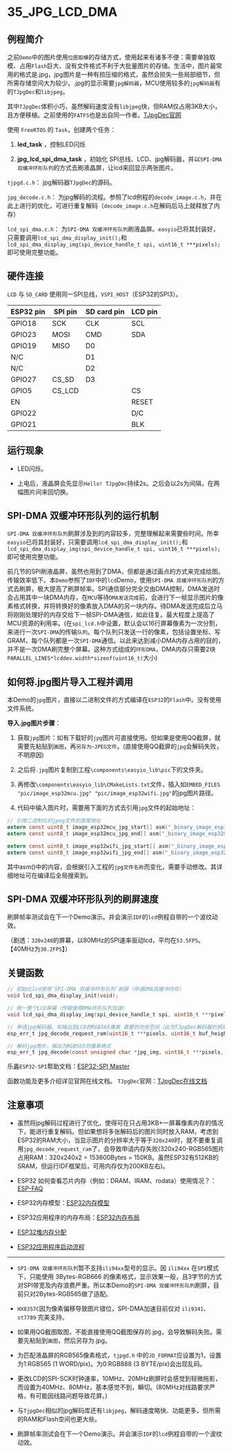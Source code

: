 # 35_JPG_LCD_DMA

## 例程简介

之前`Demo`中的图片使用`位图取模`的存储方式，使用起来有诸多不便：需要单独取模、占用`Flash`巨大、没有文件格式不利于大批量图片的存储。生活中，图片最常用的格式是.jpg，jpg图片是一种有损压缩的格式，虽然会损失一些局部细节，但所需存储空间大为较少。.jpg的显示需要`jpg解码器`，MCU使用较多的`jpg解码器`有的`TJpgDec`和`libjpeg`。

其中`TJpgDec`体积小巧，虽然解码速度没有`libjpeg`快，但RAM仅占用3KB大小，且方便移植。之前使用的`FATFS`也是出自同一作者。[TJpgDec官网](http://www.elm-chan.org/fsw/tjpgd/00index.html)

使用 `FreeRTOS` 的 `Task`，创建两个任务：

1. **led_task** ，控制LED闪烁

2. **jpg_lcd_spi_dma_task** ，初始化 SPI总线、LCD、jpg解码器，并以`SPI-DMA 双缓冲环形队列`的方式去刷液晶屏，让lcd来回显示两张图片。


`tjpgd.c.h`： jpg解码器`TJpgDec`的源码。

`jpg_decode.c.h`： 为jpg解码的流程。参照了lcd例程的`decode_image.c.h`，并在此上进行的优化，可进行重复解码（`decode_image.c.h`在解码后马上就释放了内存）

`lcd_spi_dma.c.h`： 为`SPI-DMA 双缓冲环形队列`刷液晶屏。`easyio`已将其封装好，只需要调用`lcd_spi_dma_display_init();`和`lcd_spi_dma_display_img(spi_device_handle_t spi, uint16_t ***pixels);`即可使用完整功能。


## 硬件连接

`LCD` 与 `SD_CARD` 使用同一SPI总线，`VSPI_HOST`（ESP32的SPI3）。

ESP32 pin     | SPI pin | SD card pin | LCD pin |
--------------|---------|-------------|---------|
GPIO18        | SCK     | CLK         | SCL     |
GPIO23        | MOSI    | CMD         | SDA     |
GPIO19        | MISO    | D0          |         |
N/C           |         | D1          |         |
N/C           |         | D2          |         |
GPIO27        | CS_SD   | D3          |         |
GPIO5         | CS_LCD  |             | CS      |
EN            |         |             | RESET   |
GPIO22        |         |             | D/C     |
GPIO21        |         |             | BLK     |


## 运行现象

* LED闪烁。

* 上电后，液晶屏会先显示`Hello! TJpgDec`持续2s。之后会以2s为间隔，在两幅图片间来回切换。


## SPI-DMA 双缓冲环形队列的运行机制

`SPI-DMA 双缓冲环形队列`刷屏涉及到的内容较多，完整理解起来需要些时间。所幸`easyio`已将其封装好，只需要调用`lcd_spi_dma_display_init();`和`lcd_spi_dma_display_img(spi_device_handle_t spi, uint16_t ***pixels);`即可使用完整功能。

前几节的SPI刷液晶屏，虽然也用到了DMA，但都是通过画点的方式来完成绘图。传输效率低下。本`Demo`参照了`IDF`中的`lcd`Demo，使用`SPI-DMA 双缓冲环形队列`的方式去刷屏，极大提高了刷屏帧率。SPI通信部分完全交由DMA控制，DMA发送时会占用其中一块DMA内存，在`MCU`等待`DMA发送完成`前，会进行下一帧显示图片的像素格式转换，并将转换好的像素放入DMA的另一块内存。待DMA发送完成后立马将刚刚处理好的内存交给下一帧SPI-DMA通信，如此往复。最大程度上提高了MCU资源的利用率。(在`spi_lcd.h`中设置，默认会以16行屏幕像素为一次分割，来进行一次`SPI-DMA`的传输`队列`。每个队列只发送一行的像素，包括设置坐标、写GRAM，每个队列都是一次`SPI-DMA`通信。以此来达到减小DMA内存占用的目的，并不是一次DMA刷完整个屏幕。这种方式组成的`环形DMA`，DMA内存只需要2块`PARALLEL_LINES*lcddev.width*sizeof(uint16_t)`大小)


## 如何将.jpg图片导入工程并调用

本Demo的`jpg`图片，直接以二进制文件的方式编译在`ESP32`的`Flash`中。没有使用文件系统。

**导入.jpg图片步骤**：

1. 获取`jpg`图片：如有下载好的`jpg`图片可直接使用。但如果是使用QQ截屏，就需要先粘贴到`画图`，再`另存为`-`JPEG文件`。(直接使用QQ截屏的`jpg`会解码失败，不明原因)

2. 之后将`.jpg`图片复制到工程`\components\easyio_lib\pic`下的文件夹。

3. 再修改`\components\easyio_lib\CMakeLists.txt`文件，插入如`EMBED_FILES "pic/image_esp32mcu.jpg" "pic/image_esp32wifi.jpg"`的jpg图片路径。

4. 代码中输入图片时，需要用下面的方式去引用`jpg`文件的起始地址：

```c
// 引用二进制化的jpeg文件的首尾地址
extern const uint8_t image_esp32mcu_jpg_start[] asm("_binary_image_esp32mcu_jpg_start");
extern const uint8_t image_esp32mcu_jpg_end[] asm("_binary_image_esp32mcu_jpg_end");

extern const uint8_t image_esp32wifi_jpg_start[] asm("_binary_image_esp32wifi_jpg_start");
extern const uint8_t image_esp32wifi_jpg_end[] asm("_binary_image_esp32wifi_jpg_end");
```

其中asm()中的内容，会根据引入工程的`jpg文件名称`而变化，需要手动修改。其详细地址可在编译后全局搜索到。


## SPI-DMA 双缓冲环形队列的刷屏速度

刷屏帧率测试会在下一个Demo演示。并会演示`IDF`的`lcd`例程自带的一个波纹动效。

（剧透：`320x240`的屏幕，以80MHz的SPI速率驱动lcd，平均在`53.5FPS`。【40MHz为`30.2FPS`】）


## 关键函数

```c
// 初始化lcd使用`SPI-DMA 双缓冲环形队列`刷屏（申请DMA双缓冲内存）
void lcd_spi_dma_display_init(void);

// 刷一整个LCD屏幕（传输使用DMA环形队列加速）
void lcd_spi_dma_display_img(spi_device_handle_t spi, uint16_t ***pixels);

// 申请jpg解码器、和输出到LCD的RGB565像素 需要的内存空间（此为TJpgDec解码器的预处理，仅需调用一次。重复调用可能会因为申请的空间超出ESP32可用范围，导致错误。）
esp_err_t jpg_decode_request_ram(uint16_t ***pixels, uint16_t buf_height, uint16_t buf_width);

// 解码jpg图片，输出为RGB565的像素格式
esp_err_t jpg_decode(const unsigned char *jpg_img, uint16_t ***pixels, uint8_t scale);
```

乐鑫`ESP32-SPI`帮助文档：[ESP32-SPI Master](https://docs.espressif.com/projects/esp-idf/zh_CN/stable/esp32/api-reference/peripherals/spi_master.html#)

函数功能及更多介绍详见官网在线文档。
`TJpgDec`官网：[TJpgDec在线文档](http://www.elm-chan.org/fsw/tjpgd/00index.html)


## 注意事项

* 虽然将jpg解码过程进行了优化，使得可在只占用3KB+一屏幕像素内存的情况下，能进行重复解码。但如果想将多张解码后的图片同时放入RAM，考虑到ESP32的RAM大小，当显示图片的分辨率大于等于`320x240`时，就不要重复调用`jpg_decode_request_ram`了，会导致申请内存失败(320x240-RGB565图片占用RAM：320x240x2 = 153600Bytes = 150KB。虽然ESP32有512KB的SRAM，但运行IDF框架后，可用内存仅为200KB左右)。

* ESP32 如何查看芯片内存（例如：DRAM、IRAM、rodata）使用情况？：[ESP-FAQ](https://docs.espressif.com/projects/espressif-esp-faq/zh_CN/latest/software-framework/storage.html#esp32-dramiramrodata)

* ESP32内存模型：[ESP32内存模型](https://blog.espressif.com/esp32-programmers-memory-model-259444d89387)

* ESP32应用程序的内存布局：[ESP32内存布局](https://docs.espressif.com/projects/esp-idf/zh_CN/latest/esp32/api-guides/memory-types.html#iram-ram)

* [ESP32堆内存分配](https://docs.espressif.com/projects/esp-idf/zh_CN/stable/esp32/api-reference/system/mem_alloc.html)

* [ESP32应用程序启动流程](https://esp-idf-zh.readthedocs.io/zh_CN/latest/api-guides/general-notes.html)

***

* `SPI-DMA 双缓冲环形队列`暂不支持`ili94xx`型号的显示。因 `ili94xx` 在`SPI`模式下，只能使用 3Bytes-RGB666 的像素格式，显示效果一般，且3字节的方式对SPI带宽及内存浪费严重。所以本Demo的`SPI-DMA 双缓冲环形队列`刷屏，目前只对2Bytes-RGB565做了适配。

* `HX8357C`因为像素偏移导致图片错位，SPI-DMA加速目前仅对 `ili9341`、`st7789` 完美支持。

* 如果用QQ截图取图，不能直接使用QQ截图保存的.jpg，会导致解码失败。需要先粘贴到`画图`，然后另存为.jpg。

* 为匹配液晶屏的RGB565像素格式，`tjpgd.h` 中的`JD_FORMAT`应设置为1，设置为1:RGB565 (1 WORD/pix)。为0:RGB888 (3 BYTE/pix)会出现乱码。

* 更改LCD的SPI-SCK时钟速率，10MHz、20MHz刷屏时会感觉到轻微拖影，而设置为40MHz、80MHz，基本感觉不到，瞬切。(80MHz对线路要求严格，有可能因线路问题导致花屏。)

* 与`TjpgDec`相似的jpg解码库还有`libjpeg`，解码速度略快、功能更多，但所需的RAM和Flash空间也更大些。

* 刷屏帧率测试会在下一个Demo演示。并会演示`IDF`的`lcd`例程自带的一个波纹动效。
